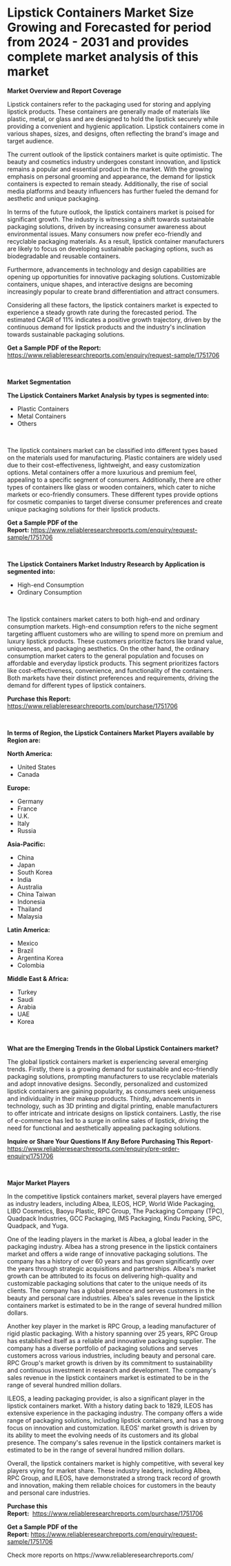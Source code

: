 <p><h1>Lipstick Containers Market Size Growing and Forecasted for period from 2024 - 2031 and provides complete market analysis of this market</h1></p><p><strong>Market Overview and Report Coverage</strong></p>
<p><p>Lipstick containers refer to the packaging used for storing and applying lipstick products. These containers are generally made of materials like plastic, metal, or glass and are designed to hold the lipstick securely while providing a convenient and hygienic application. Lipstick containers come in various shapes, sizes, and designs, often reflecting the brand's image and target audience.</p><p>The current outlook of the lipstick containers market is quite optimistic. The beauty and cosmetics industry undergoes constant innovation, and lipstick remains a popular and essential product in the market. With the growing emphasis on personal grooming and appearance, the demand for lipstick containers is expected to remain steady. Additionally, the rise of social media platforms and beauty influencers has further fueled the demand for aesthetic and unique packaging.</p><p>In terms of the future outlook, the lipstick containers market is poised for significant growth. The industry is witnessing a shift towards sustainable packaging solutions, driven by increasing consumer awareness about environmental issues. Many consumers now prefer eco-friendly and recyclable packaging materials. As a result, lipstick container manufacturers are likely to focus on developing sustainable packaging options, such as biodegradable and reusable containers.</p><p>Furthermore, advancements in technology and design capabilities are opening up opportunities for innovative packaging solutions. Customizable containers, unique shapes, and interactive designs are becoming increasingly popular to create brand differentiation and attract consumers.</p><p>Considering all these factors, the lipstick containers market is expected to experience a steady growth rate during the forecasted period. The estimated CAGR of 11% indicates a positive growth trajectory, driven by the continuous demand for lipstick products and the industry's inclination towards sustainable packaging solutions.</p></p>
<p><strong>Get a Sample PDF of the Report:</strong> <a href="https://www.reliableresearchreports.com/enquiry/request-sample/1751706">https://www.reliableresearchreports.com/enquiry/request-sample/1751706</a></p>
<p>&nbsp;</p>
<p><strong>Market Segmentation</strong></p>
<p><strong>The Lipstick Containers Market Analysis by types is segmented into:</strong></p>
<p><ul><li>Plastic Containers</li><li>Metal Containers</li><li>Others</li></ul></p>
<p>&nbsp;</p>
<p><p>The lipstick containers market can be classified into different types based on the materials used for manufacturing. Plastic containers are widely used due to their cost-effectiveness, lightweight, and easy customization options. Metal containers offer a more luxurious and premium feel, appealing to a specific segment of consumers. Additionally, there are other types of containers like glass or wooden containers, which cater to niche markets or eco-friendly consumers. These different types provide options for cosmetic companies to target diverse consumer preferences and create unique packaging solutions for their lipstick products.</p></p>
<p><strong>Get a Sample PDF of the Report:</strong>&nbsp;<a href="https://www.reliableresearchreports.com/enquiry/request-sample/1751706">https://www.reliableresearchreports.com/enquiry/request-sample/1751706</a></p>
<p>&nbsp;</p>
<p><strong>The Lipstick Containers Market Industry Research by Application is segmented into:</strong></p>
<p><ul><li>High-end Consumption</li><li>Ordinary Consumption</li></ul></p>
<p>&nbsp;</p>
<p><p>The lipstick containers market caters to both high-end and ordinary consumption markets. High-end consumption refers to the niche segment targeting affluent customers who are willing to spend more on premium and luxury lipstick products. These customers prioritize factors like brand value, uniqueness, and packaging aesthetics. On the other hand, the ordinary consumption market caters to the general population and focuses on affordable and everyday lipstick products. This segment prioritizes factors like cost-effectiveness, convenience, and functionality of the containers. Both markets have their distinct preferences and requirements, driving the demand for different types of lipstick containers.</p></p>
<p><strong>Purchase this Report:</strong>&nbsp; <a href="https://www.reliableresearchreports.com/purchase/1751706">https://www.reliableresearchreports.com/purchase/1751706</a></p>
<p>&nbsp;</p>
<p><strong>In terms of Region, the Lipstick Containers Market Players available by Region are:</strong></p>
<p>
    <p> <strong> North America: </strong>
        <ul>
            <li>United States</li>
            <li>Canada</li>
        </ul>
        </p> 
    <p> <strong> Europe: </strong>
        <ul>
            <li>Germany</li>
            <li>France</li>
            <li>U.K.</li>
            <li>Italy</li>
            <li>Russia</li>
        </ul>
        </p> 
    <p> <strong> Asia-Pacific: </strong>
        <ul>
            <li>China</li>
            <li>Japan</li>
            <li>South Korea</li>
            <li>India</li>
            <li>Australia</li>
            <li>China Taiwan</li>
            <li>Indonesia</li>
            <li>Thailand</li>
            <li>Malaysia</li>
        </ul>
        </p> 
    <p> <strong> Latin America: </strong>
        <ul>
            <li>Mexico</li>
            <li>Brazil</li>
            <li>Argentina Korea</li>
            <li>Colombia</li>
        </ul>
        </p> 
    <p> <strong> Middle East & Africa: </strong>
        <ul>
            <li>Turkey</li>
            <li>Saudi</li>
            <li>Arabia</li>
            <li>UAE</li>
            <li>Korea</li>
        </ul>
    </p>
    </p>
<p>&nbsp;</p>
<p><strong>What are the Emerging Trends in the Global Lipstick Containers market?</strong></p>
<p><p>The global lipstick containers market is experiencing several emerging trends. Firstly, there is a growing demand for sustainable and eco-friendly packaging solutions, prompting manufacturers to use recyclable materials and adopt innovative designs. Secondly, personalized and customized lipstick containers are gaining popularity, as consumers seek uniqueness and individuality in their makeup products. Thirdly, advancements in technology, such as 3D printing and digital printing, enable manufacturers to offer intricate and intricate designs on lipstick containers. Lastly, the rise of e-commerce has led to a surge in online sales of lipstick, driving the need for functional and aesthetically appealing packaging solutions.</p></p>
<p><strong>Inquire or Share Your Questions If Any Before Purchasing This Report</strong>- <a href="https://www.reliableresearchreports.com/enquiry/pre-order-enquiry/1751706">https://www.reliableresearchreports.com/enquiry/pre-order-enquiry/1751706</a></p>
<p>&nbsp;</p>
<p><strong>Major Market Players</strong></p>
<p><p>In the competitive lipstick containers market, several players have emerged as industry leaders, including Albea, ILEOS, HCP, World Wide Packaging, LIBO Cosmetics, Baoyu Plastic, RPC Group, The Packaging Company (TPC), Quadpack Industries, GCC Packaging, IMS Packaging, Kindu Packing, SPC, Quadpack, and Yuga.</p><p>One of the leading players in the market is Albea, a global leader in the packaging industry. Albea has a strong presence in the lipstick containers market and offers a wide range of innovative packaging solutions. The company has a history of over 60 years and has grown significantly over the years through strategic acquisitions and partnerships. Albea's market growth can be attributed to its focus on delivering high-quality and customizable packaging solutions that cater to the unique needs of its clients. The company has a global presence and serves customers in the beauty and personal care industries. Albea's sales revenue in the lipstick containers market is estimated to be in the range of several hundred million dollars.</p><p>Another key player in the market is RPC Group, a leading manufacturer of rigid plastic packaging. With a history spanning over 25 years, RPC Group has established itself as a reliable and innovative packaging supplier. The company has a diverse portfolio of packaging solutions and serves customers across various industries, including beauty and personal care. RPC Group's market growth is driven by its commitment to sustainability and continuous investment in research and development. The company's sales revenue in the lipstick containers market is estimated to be in the range of several hundred million dollars.</p><p>ILEOS, a leading packaging provider, is also a significant player in the lipstick containers market. With a history dating back to 1829, ILEOS has extensive experience in the packaging industry. The company offers a wide range of packaging solutions, including lipstick containers, and has a strong focus on innovation and customization. ILEOS' market growth is driven by its ability to meet the evolving needs of its customers and its global presence. The company's sales revenue in the lipstick containers market is estimated to be in the range of several hundred million dollars.</p><p>Overall, the lipstick containers market is highly competitive, with several key players vying for market share. These industry leaders, including Albea, RPC Group, and ILEOS, have demonstrated a strong track record of growth and innovation, making them reliable choices for customers in the beauty and personal care industries.</p></p>
<p><strong>Purchase this Report:</strong>&nbsp;&nbsp;<a href="https://www.reliableresearchreports.com/purchase/1751706">https://www.reliableresearchreports.com/purchase/1751706</a></p>
<p></p>
<p><strong>Get a Sample PDF of the Report:</strong>&nbsp;<a href="https://www.reliableresearchreports.com/enquiry/request-sample/1751706">https://www.reliableresearchreports.com/enquiry/request-sample/1751706</a></p>
<p>Check more reports on https://www.reliableresearchreports.com/</p>